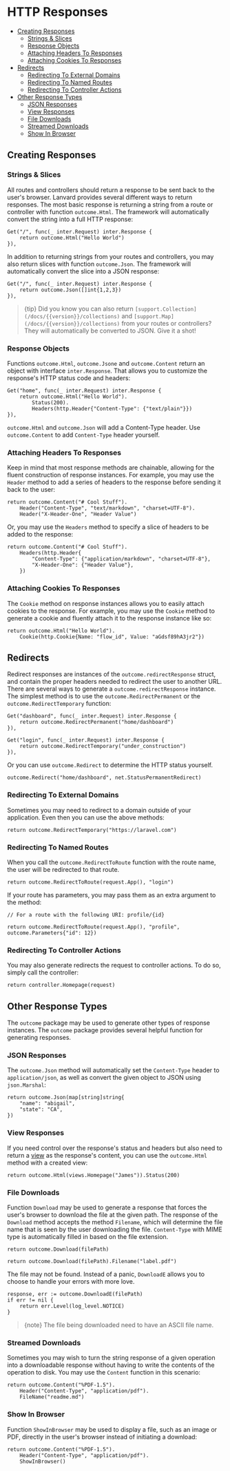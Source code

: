 # HTTP Responses

- [Creating Responses](#creating-responses)
  - [Strings & Slices](#strings--slices)
  - [Response Objects](#response-objects)
  - [Attaching Headers To Responses](#attaching-headers-to-responses)
  - [Attaching Cookies To Responses](#attaching-cookies-to-responses)
- [Redirects](#redirects)
  - [Redirecting To External Domains](#redirecting-to-external-domains)
  - [Redirecting To Named Routes](#redirecting-to-named-routes)
  - [Redirecting To Controller Actions](#redirecting-to-controller-actions)
- [Other Response Types](#other-response-types)
  - [JSON Responses](#json-responses)
  - [View Responses](#view-responses)
  - [File Downloads](#file-downloads)
  - [Streamed Downloads](#streamed-downloads)
  - [Show In Browser](#show-in-browser)

## Creating Responses

### Strings & Slices

All routes and controllers should return a response to be sent back to the user's browser. Lanvard provides several
different ways to return responses. The most basic response is returning a string from a route or controller with
function `outcome.Html`. The framework will automatically convert the string into a full HTTP response:

	Get("/", func(_ inter.Request) inter.Response {
		return outcome.Html("Hello World")
	}),

In addition to returning strings from your routes and controllers, you may also return slices with
function `outcome.Json`. The framework will automatically convert the slice into a JSON response:

	Get("/", func(_ inter.Request) inter.Response {
		return outcome.Json([]int{1,2,3})
	}),

> {tip} Did you know you can also return `[support.Collection](/docs/{{version}}/collections)` and `[support.Map](/docs/{{version}}/collections)` from your routes or controllers? They will automatically be converted to JSON. Give it a shot!

### Response Objects

Functions `outcome.Html`, `outcome.Jsone` and `outcome.Content` return an object with interface `inter.Response`. That
allows you to customize the response's HTTP status code and headers:

	Get("home", func(_ inter.Request) inter.Response {
		return outcome.Html("Hello World").
			Status(200).
			Headers(http.Header{"Content-Type": {"text/plain"}})
	}),

`outcome.Html` and `outcome.Json` will add a Content-Type header. Use `outcome.Content` to add `Content-Type` header
yourself.

### Attaching Headers To Responses

Keep in mind that most response methods are chainable, allowing for the fluent construction of response instances. For
example, you may use the `Header` method to add a series of headers to the response before sending it back to the user:

    return outcome.Content("# Cool Stuff").
		Header("Content-Type", "text/markdown", "charset=UTF-8").
		Header("X-Header-One", "Header Value")

Or, you may use the `Headers` method to specify a slice of headers to be added to the response:

    return outcome.Content("# Cool Stuff").
		Headers(http.Header{
            "Content-Type": {"application/markdown", "charset=UTF-8"},
            "X-Header-One": {"Header Value"},
        })

### Attaching Cookies To Responses

The `Cookie` method on response instances allows you to easily attach cookies to the response. For example, you may use
the `Cookie` method to generate a cookie and fluently attach it to the response instance like so:

    return outcome.Html("Hello World").
		Cookie(http.Cookie{Name: "flow_id", Value: "aGdsf89hA3jr2"})

## Redirects

Redirect responses are instances of the `outcome.redirectResponse` struct, and contain the proper headers needed to
redirect the user to another URL. There are several ways to generate a `outcome.redirectResponse` instance. The simplest
method is to use the `outcome.RedirectPermanent` or the `outcome.RedirectTemporary` function:

    Get("dashboard", func(_ inter.Request) inter.Response {
        return outcome.RedirectPermanent("home/dashboard")
    }),

    Get("login", func(_ inter.Request) inter.Response {
        return outcome.RedirectTemporary("under_construction")
    }),   

Or you can use `outcome.Redirect` to determine the HTTP status yourself.

    outcome.Redirect("home/dashboard", net.StatusPermanentRedirect)

### Redirecting To External Domains

Sometimes you may need to redirect to a domain outside of your application. Even then you can use the above methods:

    return outcome.RedirectTemporary("https://laravel.com")

### Redirecting To Named Routes

When you call the `outcome.RedirectToRoute` function with the route name, the user will be redirected to that route.

    return outcome.RedirectToRoute(request.App(), "login")

If your route has parameters, you may pass them as an extra argument to the method:

    // For a route with the following URI: profile/{id}

    return outcome.RedirectToRoute(request.App(), "profile", outcome.Parameters{"id": 12})

### Redirecting To Controller Actions

You may also generate redirects the request to controller actions. To do so, simply call the controller:

    return controller.Homepage(request)

## Other Response Types

The `outcome` package may be used to generate other types of response instances. The `outcome` package provides several
helpful function for generating responses.

### JSON Responses

The `outcome.Json` method will automatically set the `Content-Type` header to `application/json`, as well as convert the
given object to JSON using `json.Marshal`:

	return outcome.Json(map[string]string{
		"name": "abigail",
		"state": "CA",
	})

### View Responses

If you need control over the response's status and headers but also need to return a [view](/docs/{{version}}/views) as
the response's content, you can use the `outcome.Html` method with a created view:

    return outcome.Html(views.Homepage("James")).Status(200)

### File Downloads

Function `Download` may be used to generate a response that forces the user's browser to download the file at the given
path. The response of the `Download` method accepts the method `Filename`, which will determine the file name that is
seen by the user downloading the file. `Content-Type` with MIME type is automatically filled in based on the file
extension.

    return outcome.Download(filePath)

    return outcome.Download(filePath).Filename("label.pdf")

The file may not be found. Instead of a panic, `DownloadE` allows you to choose to handle your errors with more love.

    response, err := outcome.DownloadE(filePath)
    if err != nil {
        return err.Level(log_level.NOTICE)
    }

> {note} The file being downloaded need to have an ASCII file name.

### Streamed Downloads

Sometimes you may wish to turn the string response of a given operation into a downloadable response without having to
write the contents of the operation to disk. You may use the `Content` function in this scenario:

    return outcome.Content("%PDF-1.5").
		Header("Content-Type", "application/pdf").
        FileName("readme.md")

### Show In Browser

Function `ShowInBrowser` may be used to display a file, such as an image or PDF, directly in the user's browser instead
of initiating a download:

    return outcome.Content("%PDF-1.5").
        Header("Content-Type", "application/pdf").
        ShowInBrowser()
